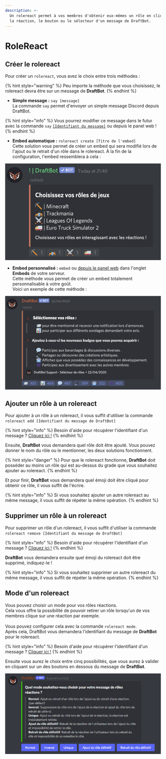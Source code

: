 ```yaml
---
description: >-
  Un rolereact permet à vos membres d'obtenir eux-mêmes un rôle en cliquant sur
  la réaction, le bouton ou le sélecteur d'un message de DraftBot.
---
```


# RoleReact

## Créer le rolereact <a href="#create" id="create"></a>

Pour créer un `rolereact`, vous avez le choix entre trois méthodes :

{% hint style="warning" %}
Peu importe la méthode que vous choisissez, le rolereact devra être sur un message de **DraftBot**.
{% endhint %}

* **Simple message :** `say [message]` \
  La commande `say` permet d'envoyer un simple message Discord depuis DraftBot.

{% hint style="info" %}
Vous pourrez modifier ce message dans le futur avec la commande `say` [`[Identifiant du message]`](../../autres/recuperer-un-identifiant.md#message) ou depuis le panel web !
{% endhint %}

* **Embed automatique :** `rolereact create [Titre de l'embed]` \
  Cette solution vous permet de créer un  embed qui sera modifié lors de l'ajout ou le retrait d'un rôle dans le rolereact. À la fin de la configuration, l'embed ressemblera à cela :&#x20;

![Résultat d'un rolereact utilisant un embed automatique](<../../.gitbook/assets/image (25).png>)

* **Embed personnalisé :** `embed` ou [depuis le panel web](https://www.draftbot.fr/dashboard) dans l'onglet **Embeds** de votre serveur.\
  Cette méthode vous permet de créer un embed totalement personnalisable à votre goût.\
  Voici un exemple de cette méthode : &#x20;

![Résultat d'un rolereact utilisant un embed personalisé](<../../.gitbook/assets/image (40).png>)

## Ajouter un rôle à un rolereact <a href="#add" id="add"></a>

Pour ajouter à un rôle à un rolereact, il vous suffit d'utiliser la commande `rolereact add [Identifiant du message de DraftBot]`

{% hint style="info" %}
Besoin d'aide pour récupérer l'identifiant d'un message ? [Cliquez ici !](../../autres/recuperer-un-identifiant.md#message)
{% endhint %}

Ensuite, **DraftBot** vous demandera quel rôle doit être ajouté. Vous pouvez donner le nom du rôle ou le mentionner, les deux solutions fonctionnent.

{% hint style="danger" %}
Pour que le rolereact fonctionne, **DraftBot** doit posséder au moins un rôle qui est au-dessus du grade que vous souhaitez ajouter au rolereact.
{% endhint %}

Et pour finir, **DraftBot** vous demandera quel émoji doit être cliqué pour obtenir ce rôle, il vous suffit de l'écrire.

{% hint style="info" %}
Si vous souhaitez ajouter un autre rolereact au même message, il vous suffit de répéter la même opération.
{% endhint %}

## Supprimer un rôle à un rolereact <a href="#delete" id="delete"></a>

Pour supprimer un rôle d'un rolereact, il vous suffit d'utiliser la commande `rolereact remove [Identifiant du message de DraftBot]`

{% hint style="info" %}
Besoin d'aide pour récupérer l'identifiant d'un message ? [Cliquez ici !](../../autres/recuperer-un-identifiant.md#message)
{% endhint %}

**DraftBot** vous demandera ensuite quel émoji du rolereact doit être supprimé, indiquez-le !

{% hint style="info" %}
Si vous souhaitez supprimer un autre rolereact du même message, il vous suffit de répéter la même opération.
{% endhint %}

## Mode d'un rolereact

Vous pouvez choisir un mode pour vos rôles réactions. \
Cela vous offre la possibilité de pouvoir retirer un rôle lorsqu'un de vos membres clique sur une réaction par exemple.\
\
Vous pouvez configurer cela avec la commande `rolereact mode`.\
Après cela, DraftBot vous demandera l'identifiant du message de **DraftBot** pour le rolereact.

{% hint style="info" %}
Besoin d'aide pour récupérer l'identifiant d'un message ? [Cliquer ici !](../../autres/recuperer-un-identifiant.md#message)
{% endhint %}

Ensuite vous aurez le choix entre cinq possibilités, que vous aurez à valider en cliquant sur un des boutons en dessous du message de **DraftBot**.

![Message obtenu après avoir effectué la commande rolereact mode](<../../.gitbook/assets/Mode rolereact.png>)
